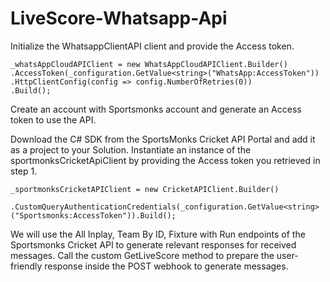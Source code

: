 # LiveScore-Whatsapp-Api
Initialize the WhatsappClientAPI client and provide the Access token.

	_whatsAppCloudAPIClient = new WhatsAppCloudAPIClient.Builder()
	.AccessToken(_configuration.GetValue<string>("WhatsApp:AccessToken"))
	.HttpClientConfig(config => config.NumberOfRetries(0))
	.Build();
	
Create an account with Sportsmonks account and generate an Access token to use the API.	

Download the C# SDK from the SportsMonks Cricket API Portal and add it as a project to your Solution.
Instantiate an instance of the sportmonksCricketApiClient by providing the Access token you retrieved in step 1.


	_sportmonksCricketAPIClient = new CricketAPIClient.Builder()
		.CustomQueryAuthenticationCredentials(_configuration.GetValue<string>("Sportsmonks:AccessToken")).Build();
		
		
We will use the All Inplay, Team By ID, Fixture with Run  endpoints of the Sportsmonks Cricket API to generate relevant responses for received messages. Call the custom GetLiveScore method to prepare the user-friendly response inside the POST webhook to generate messages.				


